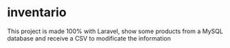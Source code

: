 # inventario
This project is made 100% with Laravel, show some products from a MySQL database and receive a CSV to modificate the information 
